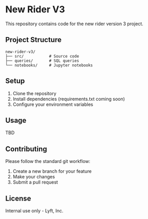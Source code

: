 # New Rider V3

This repository contains code for the new rider version 3 project.

## Project Structure

```
new-rider-v3/
├── src/           # Source code
├── queries/       # SQL queries
└── notebooks/     # Jupyter notebooks
```

## Setup

1. Clone the repository
2. Install dependencies (requirements.txt coming soon)
3. Configure your environment variables

## Usage

TBD

## Contributing

Please follow the standard git workflow:
1. Create a new branch for your feature
2. Make your changes
3. Submit a pull request

## License

Internal use only - Lyft, Inc. 